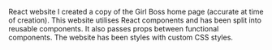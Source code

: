 React website
I created a copy of the Girl Boss home page (accurate at time of creation).
This website utilises React components and has been split into reusable components.
It also passes props between functional components.
The website has been styles with custom CSS styles.